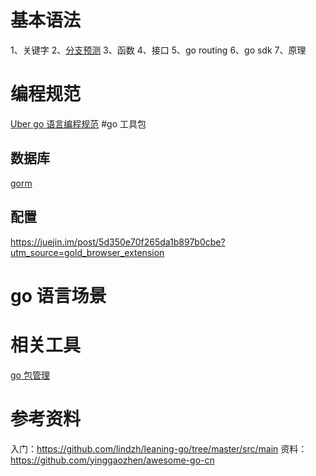 
# 基本语法
1、关键字
2、[分支预测](branch_statement.md)
3、函数
4、接口
5、go routing
6、go sdk
7、原理
# 编程规范
[Uber go 语言编程规范](http://dockone.io/article/9331)
#go 工具包
## 数据库
[gorm](http://gorm.book.jasperxu.com/)
## 配置

https://juejin.im/post/5d350e70f265da1b897b0cbe?utm_source=gold_browser_extension
# go 语言场景
# 相关工具
[go 包管理](utils/go_package_management.md)
# 参考资料
入门：https://github.com/lindzh/leaning-go/tree/master/src/main
资料：https://github.com/yinggaozhen/awesome-go-cn
